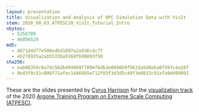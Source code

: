 ```yaml
---
layout: presentation
title: Visualization and Analysis of HPC Simulation Data with VisIt
stem: 2020_08_03_ATPESC20_VisIt_Tutorial_Intro
nbytes:
  - 5256789
  - 46056520
md5:
  - 4871d4d77e500edbd1897a2a936cdc7f
  - eb278935a2ab5533ba9169fb98893f50
sha256:
  - eab06359c0a7dc56db499969f7094f6db3e0940b9f962da5d8eba8f597c4a28f
  - 9e43f0c51c086f71afec1d466b5e712f83f3d3d5c49f3e6832c91afa9dd99991
---
```

These are the slides presented by
[Cyrus Harrison](https://github.com/cyrush) for the
[visualization track](https://extremecomputingtraining.anl.gov/agenda-2020/#Track-4)
of the 2020
[Argone Training Program on Extreme Scale Computing (ATPESC)](https://extremecomputingtraining.anl.gov).
